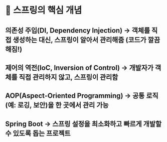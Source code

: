 # 🔹 스프링의 핵심 개념
## 의존성 주입(DI, Dependency Injection) → 객체를 직접 생성하는 대신, 스프링이 알아서 관리해줌 (코드가 깔끔해짐!)
## 제어의 역전(IoC, Inversion of Control) → 개발자가 객체를 직접 관리하지 않고, 스프링이 관리함
## AOP(Aspect-Oriented Programming) → 공통 로직(예: 로깅, 보안)을 한 곳에서 관리 가능
## Spring Boot → 스프링 설정을 최소화하고 빠르게 개발할 수 있도록 돕는 프로젝트

